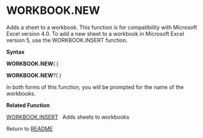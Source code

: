 # WORKBOOK.NEW

Adds a sheet to a workbook. This function is for compatibility with
Microsoft Excel version 4.0. To add a new sheet to a workbook in
Microsoft Excel version 5, use the WORKBOOK.INSERT function.

**Syntax**

**WORKBOOK.NEW**( )

**WORKBOOK.NEW**?( )

In both forms of this function, you will be prompted for the name of the
workbooks.

**Related Function**

[WORKBOOK.INSERT](WORKBOOK.INSERT.md)&nbsp;&nbsp;&nbsp;Adds sheets to workbooks



Return to [README](README.md)

